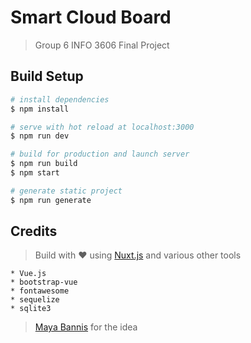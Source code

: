 # Smart Cloud Board

> Group 6 INFO 3606 Final Project

## Build Setup

``` bash
# install dependencies
$ npm install

# serve with hot reload at localhost:3000
$ npm run dev

# build for production and launch server
$ npm run build
$ npm start

# generate static project
$ npm run generate
```

## Credits

> Build with ❤️ using [Nuxt.js](https://nuxtjs.org) and various other tools

	* Vue.js
	* bootstrap-vue
	* fontawesome
	* sequelize
	* sqlite3

> [Maya Bannis](https://github.com/Mibzahoy) for the idea